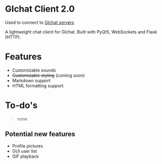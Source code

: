 # GIchat Client 2.0
Used to connect to [GIchat servers](https://github.com/HazmatPants/GIchat-server)

A lightweight chat client for GIchat. Built with PyQt5, WebSockets and Flask (HTTP).

# Features
- Customizable sounds
- ~~Customizable styling~~ (coming soon)
- Markdown support
- HTML formatting support

# To-do's
> none

## Potential new features
- Profile pictures
- GUI user list
- GIF playback

